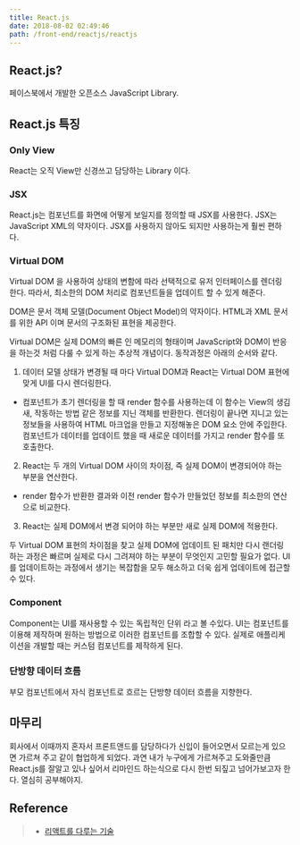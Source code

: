 ```yaml
---
title: React.js
date: 2018-08-02 02:49:46
path: /front-end/reactjs/reactjs
---
```


## React.js?

페이스북에서 개발한 오픈소스 JavaScript Library.

## React.js 특징

### Only View

React는 오직 View만 신경쓰고 담당하는 Library 이다.

### JSX

React.js는 컴포넌트를 화면에 어떻게 보일지를 정의할 때 JSX를 사용한다. JSX는 JavaScript XML의 약자이다.
JSX를 사용하지 않아도 되지만 사용하는게 훨씬 편하다.

### Virtual DOM

Virtual DOM 을 사용하여 상태의 변함에 따라 선택적으로 유저 인터페이스를 렌더링 한다. 따라서, 최소한의 DOM 처리로 컴포넌트들을 업데이트 할 수 있게 해준다.

DOM은 문서 객체 모델(Document Object Model)의 약자이다. HTML과 XML 문서를 위한 API 이며 문서의 구조화된 표현을 제공한다.

Virtual DOM은 실제 DOM의 빠른 인 메모리의 형태이며 JavaScript와 DOM이 반응을 하는것 처럼 다룰 수 있게 하는 추상적 개념이다. 동작과정은 아래의 순서와 같다.

1. 데이터 모델 상태가 변경될 때 마다 Virtual DOM과 React는 Virtual DOM 표현에 맞게 UI를 다시 렌더링한다.

- 컴포넌트가 초기 렌더링을 할 때 render 함수를 사용하는데 이 함수는 View의 생김새, 작동하는 방법 같은 정보를 지닌 객체를 반환한다.
  렌더링이 끝나면 지니고 있는 정보들을 사용하여 HTML 마크업을 만들고 지정해놓은 DOM 요소 안에 주입한다.
  컴포넌트가 데이터를 업데이트 했을 때 새로운 데이터를 가지고 render 함수를 또 호출한다.

2. React는 두 개의 Virtual DOM 사이의 차이점, 즉 실제 DOM이 변경되어야 하는 부분을 연산한다.

- render 함수가 반환한 결과와 이전 render 함수가 만들었던 정보를 최소한의 연산으로 비교한다.

3. React는 실제 DOM에서 변경 되어야 하는 부분만 새로 실제 DOM에 적용한다.

두 Virtual DOM 표현의 차이점을 찾고 실제 DOM에 업데이트 된 패치만 다시 랜더링하는 과정은 빠르며 실제로 다시 그려져야 하는 부분이 무엇인지 고민할 필요가 없다. UI를 업데이트하는 과정에서 생기는 복잡함을 모두 해소하고 더욱 쉽게 업데이트에 접근할 수 있다.

### Component

Component는 UI를 재사용할 수 있는 독립적인 단위 라고 볼 수있다.
UI는 컴포넌트를 이용해 제작하며 원하는 방법으로 이러한 컴포넌트를 조합할 수 있다. 실제로 애플리케이션을 개발할 때는 커스텀 컴포넌트를 제작하게 된다.

### 단방향 데이터 흐름

부모 컴포넌트에서 자식 컴포넌트로 흐르는 단방향 데이터 흐름을 지향한다.

## 마무리

회사에서 이때까지 혼자서 프론트앤드를 담당하다가 신입이 들어오면서 모르는게 있으면 가르쳐 주고 같이 협업하게 되었다. 과연 내가 누구에게 가르쳐주고 도와줄만큼 React.js를 잘알고 있나 싶어서 리마인드 하는식으로 다시 한번 되짚고 넘어가보고자 한다.
열심히 공부해야지.

## Reference

> - [리액트를 다루는 기술](http://www.kyobobook.co.kr/product/detailViewKor.laf?ejkGb=KOR&mallGb=KOR&barcode=9791160505238&orderClick=LAG&Kc=)
